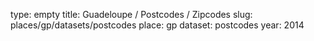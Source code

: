 type: empty
title: Guadeloupe / Postcodes / Zipcodes
slug: places/gp/datasets/postcodes
place: gp
dataset: postcodes
year: 2014
